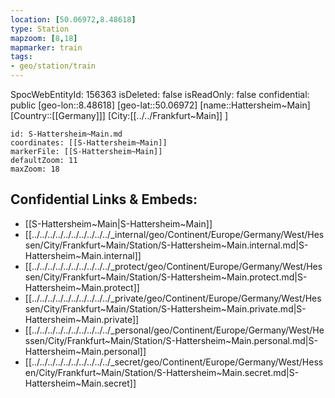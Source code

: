 ```yaml
---
location: [50.06972,8.48618]
type: Station 
mapzoom: [8,18] 
mapmarker: train 
tags:
- geo/station/train
---
```

SpocWebEntityId: 156363
isDeleted: false
isReadOnly: false
confidential: public
[geo-lon::8.48618]
[geo-lat::50.06972]
[name::Hattersheim~Main]
[Country::[[Germany]]]
[City:[[../../Frankfurt~Main]] ]


```leaflet
id: S-Hattersheim~Main.md
coordinates: [[S-Hattersheim~Main]]
markerFile: [[S-Hattersheim~Main]]
defaultZoom: 11 
maxZoom: 18
```


## Confidential Links & Embeds: 
- [[S-Hattersheim~Main|S-Hattersheim~Main]] 
- [[../../../../../../../../../../_internal/geo/Continent/Europe/Germany/West/Hessen/City/Frankfurt~Main/Station/S-Hattersheim~Main.internal.md|S-Hattersheim~Main.internal]] 
- [[../../../../../../../../../../_protect/geo/Continent/Europe/Germany/West/Hessen/City/Frankfurt~Main/Station/S-Hattersheim~Main.protect.md|S-Hattersheim~Main.protect]] 
- [[../../../../../../../../../../_private/geo/Continent/Europe/Germany/West/Hessen/City/Frankfurt~Main/Station/S-Hattersheim~Main.private.md|S-Hattersheim~Main.private]] 
- [[../../../../../../../../../../_personal/geo/Continent/Europe/Germany/West/Hessen/City/Frankfurt~Main/Station/S-Hattersheim~Main.personal.md|S-Hattersheim~Main.personal]] 
- [[../../../../../../../../../../_secret/geo/Continent/Europe/Germany/West/Hessen/City/Frankfurt~Main/Station/S-Hattersheim~Main.secret.md|S-Hattersheim~Main.secret]] 
